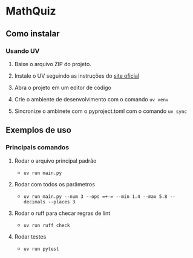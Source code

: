 # MathQuiz

## Como instalar

### Usando UV

1. Baixe o arquivo ZIP do projeto.

2. Instale o UV seguindo as instruções do [site oficial](http://docs.astral.sh/uv/getting-started/installation/#installation-methods)

3. Abra o projeto em um editor de código

4. Crie o ambiente de desenvolvimento com o comando `uv venv`

5. Sincronize o ambinete com o pyproject.toml com o comando `uv sync`

## Exemplos de uso

### Principais comandos

1. Rodar o arquivo principal padrão
    - `uv run main.py`

2. Rodar com todos os parâmetros
    - `uv run main.py --num 3 --ops =+-= --min 1.4 --max 5.8 --decimals --places 3`

3. Rodar o ruff para checar regras de lint
    - `uv run ruff check`

4. Rodar testes
    - `uv run pytest`
